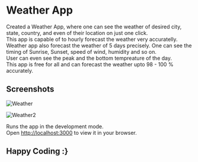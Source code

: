 # Weather App

Created a Weather App, where one can see the weather of desired city, state, country, and even of their location on just one click.
<br/>
This app is capable of to hourly forecast the weather very accuratelly.
<br/>
Weather app also forecast the weather of 5 days precisely.
One can see the timing of Sunrise, Sunset, speed of wind, humidity and so on.<br/>
User can even see the peak and the bottom tempreature of the day.
<br/>
This app is free for all and can forecast the weather upto 98 - 100 % accurately.

## Screenshots

![Weather](https://user-images.githubusercontent.com/86166514/234665454-80a9e458-10a2-4282-968d-7ea47cfe30fd.png)

![Weather2](https://user-images.githubusercontent.com/86166514/234665482-aa612be1-7013-42ab-8d73-5a60e5168572.png)


Runs the app in the development mode.\
Open [http://localhost:3000](http://localhost:3000) to view it in your browser.


## Happy Coding :}
